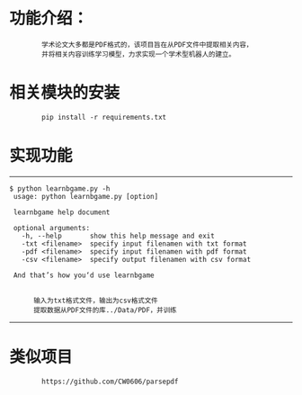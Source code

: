 # 功能介绍：
            学术论文大多都是PDF格式的，该项目旨在从PDF文件中提取相关内容，
            并将相关内容训练学习模型，力求实现一个学术型机器人的建立。

# 相关模块的安装
            pip install -r requirements.txt
# 实现功能
            
-----------------------------            


    $ python learnbgame.py -h
     usage: python learnbgame.py [option]

     learnbgame help document

     optional arguments:
       -h, --help       show this help message and exit
       -txt <filename>  specify input filenamen with txt format
       -pdf <filename>  specify input filenamen with pdf format
       -csv <filename>  specify output filenamen with csv format

     And that’s how you‘d use learnbgame

 
          输入为txt格式文件，输出为csv格式文件
          提取数据从PDF文件的库../Data/PDF，并训练
            



             
                        

---------------------------
# 类似项目
            https://github.com/CW0606/parsepdf




